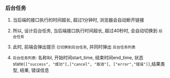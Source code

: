 ### 后台任务

1. 当后端的接口执行的时间超长, 超过1分钟时, 浏览器会自动断开链接

1. 所以, 设计后台任务, 当后端接口执行时间超长, 超过40秒时, 会自动切换到 `后台任务`

1. 此时, 前端会弹出提示 `已切换到后台任务`, 并同时弹出 `后台任务列表`

1. `后台任务列表`: 名称lbl, 开始时间start_time, 结束时间end_time, 状态state`[["success", "成功"],["cancel", "取消"], ["error","错误"]]`,结果类型, 结果, 错误信息